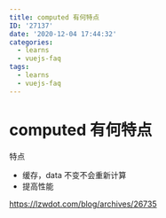 ```yaml
---
title: computed 有何特点
ID: '27137'
date: '2020-12-04 17:44:32'
categories:
  - learns
  - vuejs-faq
tags:
  - learns
  - vuejs-faq
---
```


# computed 有何特点

特点

- 缓存，data 不变不会重新计算
- 提高性能

https://lzwdot.com/blog/archives/26735
 
 
 
 
